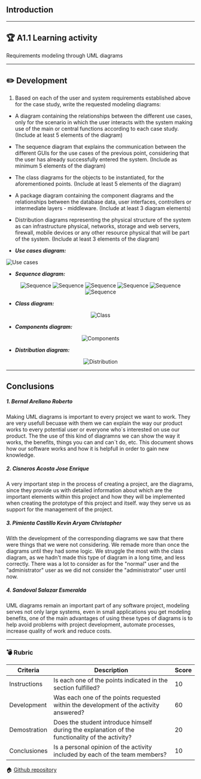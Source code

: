 ## Introduction
---
## :trophy: A1.1 Learning activity
Requirements modeling through UML diagrams


___
 
## :pencil2: Development
 
1. Based on each of the user and system requirements established above for the
case study, write the requested modeling diagrams:

* A diagram containing the relationships between the different use cases, only for the scenario in which the user interacts with the system making use of the main or central functions according to each case study. (Include at least 5 elements of the diagram)

* The sequence diagram that explains the communication between the different GUIs for the use cases of the previous point, considering that the user has already successfully entered the system. (Include as minimum 5 elements of the diagram)

* The class diagrams for the objects to be instantiated, for the aforementioned points.
(Include at least 5 elements of the diagram)

* A package diagram containing the component diagrams and the relationships between the database data, user interfaces, controllers or intermediate layers - middleware. (Include at least 3 diagram elements)

* Distribution diagrams representing the physical structure of the system as can infrastructure physical, networks, storage and web servers, firewall, mobile devices or any other resource physical that will be part of the system. (Include at least 3 elements of the diagram)
 
 - ***Use cases diagram:***
<p>
    <img alt="Use cases" src="https://raw.githubusercontent.com/KevinPimienta/AAvanzado-de-Software-KACPC/main/img/A1.1UseCasesDiagram.png">
</p>

- ***Sequence diagram:***
<p align="center">
    <img alt="Sequence" src="https://raw.githubusercontent.com/KevinPimienta/AAvanzado-de-Software-KACPC/main/img/A1.1SequenceDiagram_DownloadFile.png">
    <img alt="Sequence" src="https://raw.githubusercontent.com/KevinPimienta/AAvanzado-de-Software-KACPC/main/img/A1.1SequenceDiagram_PostCreation.png">
    <img alt="Sequence" src="https://raw.githubusercontent.com/KevinPimienta/AAvanzado-de-Software-KACPC/main/img/A1.1SequenceDiagram_RatePost.png">
    <img alt="Sequence" src="https://raw.githubusercontent.com/KevinPimienta/AAvanzado-de-Software-KACPC/main/img/A1.1SequenceDiagram_SaveFile.png">
    <img alt="Sequence" src="https://raw.githubusercontent.com/KevinPimienta/AAvanzado-de-Software-KACPC/main/img/A1.1SequenceDiagram_SearchFile.png">
    <img alt="Sequence" src="https://raw.githubusercontent.com/KevinPimienta/AAvanzado-de-Software-KACPC/main/img/A1.1SequenceDiagram_UserLogin.png">
</p>

- ***Class diagram:***
<p align="center">
    <img alt="Class" src="https://raw.githubusercontent.com/KevinPimienta/AAvanzado-de-Software-KACPC/main/img/A1.1ClassDiagram.png">
</p>

- ***Components diagram:***
<p align="center">
    <img alt="Components" src="https://raw.githubusercontent.com/KevinPimienta/AAvanzado-de-Software-KACPC/main/img/A1.1ComponentsDiagram.png">
</p>

- ***Distribution diagram:***
<p align="center">
    <img alt="Distribution" src="https://raw.githubusercontent.com/KevinPimienta/AAvanzado-de-Software-KACPC/main/img/A1.1DistributionDiagram.png">
</p>

 ___
## Conclusions
##### **1. Bernal Arellano Roberto**
Making UML diagrams is important to every project we want to work. They are very usefull becuase with them we can explain the way our product works to every potential user or everyone who´s interested on use our product. The the use of this kind of diagramns we can show the way it works, the benefits, things you can and can´t do, etc. This document shows how our software works and how it is helpfull in order to gain new knowledge.

##### **2. Cisneros Acosta Jose Enrique**
A very important step in the process of creating a project, are the diagrams, since they provide us with detailed information about which are the important elements within this project and how they will be implemented when creating the prototype of this project and itself. way they serve us as support for the management of the project.

##### **3. Pimienta Castillo Kevin Aryam Christopher**
With the development of the corresponding diagrams we saw that there were things that we were not considering. We remade more than once the diagrams until they had some logic. We struggle the most with the class diagram, as we hadn't made this type of diagram in a long time, and less correctly. There was a lot to consider as for the "normal" user and the "administrator" user as we did not consider the "administrator" user until now.

##### **4. Sandoval Salazar Esmeralda**
UML diagrams remain an important part of any software project, modeling serves not only large systems, even in small applications you get modeling benefits, one of the main advantages of using these types of diagrams is to help avoid problems with project development, automate processes, increase quality of work and reduce costs.

___
### :bomb: Rubric
 
| Criteria     | Description                                                                                  | Score |
| ------------- | -------------------------------------------------------------------------------------------- | ------- |
| Instructions |Is each one of the points indicated in the section fulfilled? | 10 |
| Development |Was each one of the points requested within the development of the activity answered? |60|
|Demostration|Does the student introduce himself during the explanation of the functionality of the activity? | 20|
|Conclusiones|Is a personal opinion of the activity included by each of the team members? |10|
      
 
 
:house: [Github repository](https://github.com/KevinPimienta/AAvanzado-de-Software-KACPC)